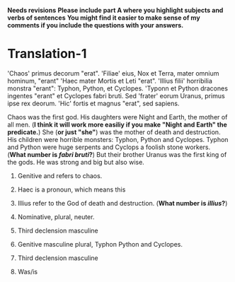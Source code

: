 **Needs revisions**
**Please include part A where you highlight subjects and verbs of sentences**
**You might find it easier to make sense of my comments if you include the questions with your answers.**

# Translation-1

'Chaos' primus decorum "erat". 'Filiae' eius, Nox et Terra, mater omnium hominum, "erant" 'Haec mater Mortis et Leti "erat". 'Illius filii' horribilia monstra "erant": Typhon, Python, et Cyclopes. 'Typonn et Python dracones ingentes "erant" et Cyclopes fabri bruti. Sed 'frater' eorum Uranus, primus ipse rex deorum. 'Hic' fortis et magnus "erat", sed sapiens. 


Chaos was the first god. His daughters were Night and Earth, the mother of all men. (**I think it will work more easiliy if you make "Night and Earth" the predicate.**)
She (**or just "she"**) was the mother of death and destruction. His children were horrible monsters: Typhon, Python and Cyclopes. Typhon and Python were huge serpents and Cyclops a foolish stone workers. (**What number is *fabri bruti*?**)
 But their brother Uranus was the first king of the gods. He was strong and big but also wise.

1. Genitive and refers to chaos.

2. Haec is a pronoun, which means this

3. Illius refer to the God of death and destruction. (**What number is *illius*?**)

4. Nominative, plural, neuter.

5. Third declension masculine

6. Genitive masculine plural, Typhon Python and Cyclopes.

7. Third declension masculine

8. Was/is 
